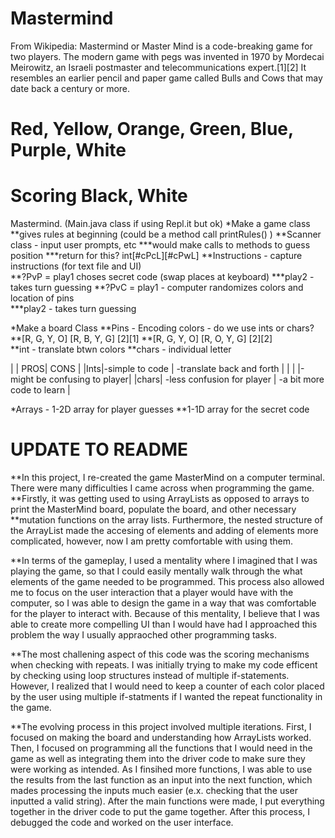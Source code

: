 # Mastermind

From Wikipedia: Mastermind or Master Mind is a code-breaking game for two players. The modern game with pegs was invented in 1970 by Mordecai Meirowitz, an Israeli postmaster and telecommunications expert.[1][2] It resembles an earlier pencil and paper game called Bulls and Cows that may date back a century or more.

# Red, Yellow, Orange, Green, Blue, Purple, White
# Scoring Black, White

Mastermind.  (Main.java class if using Repl.it but ok)
*Make a game class
**gives rules at beginning (could be a method call printRules() )
**Scanner class - input user prompts, etc
***would make calls to methods to guess position
***return for this? int[#cPcL][#cPwL]
**Instructions - capture instructions (for text file and UI)\
**?PvP = play1 choses secret code (swap places at keyboard)
***play2 - takes turn guessing
**?PvC	= play1 - computer randomizes colors and location of pins				
***play2 - takes turn guessing
		
*Make a board Class
**Pins - Encoding colors - do we use ints or chars?
**[R, G, Y, O]   [R, B, Y, G]  [2][1]
**[R, G, Y, O]   [R, O, Y, G]  [2][2]   
**int - translate btwn colors
**chars - individual letter

|  | PROS| CONS |
|Ints|-simple to code | -translate back and forth |
|   |		     |-might be confusing to player|
|chars| -less confusion for player | -a bit more code to learn |	 

*Arrays - 1-2D array for player guesses
	**1-1D array for the secret code
	
	
	
# UPDATE TO README
**In this project, I re-created the game MasterMind on a computer terminal. There were many difficulties I came across when programming the game. **Firstly, it was getting used to using ArrayLists as opposed to arrays to print the MasterMind board, populate the board, and other necessary 
**mutation functions on the array lists. Furthermore, the nested structure of the ArrayList made the accesing of elements and adding of elements more complicated, however, now I am pretty comfortable with using them. 

**In terms of the gameplay, I used a mentality where I imagined that I was playing the game, so that I could easily mentally walk through the what elements of the game needed to be programmed. This process also allowed me to focus on the user interaction that a player would have with the computer, so I was able to design the game in a way that was comfortable for the player to interact with. Because of this mentality, I believe that I was able to create more compelling UI than I would have had I approached this problem the way I usually appraoched other programming tasks.

**The most challening aspect of this code was the scoring mechanisms when checking with repeats. I was initially trying to make my code efficent by checking using loop structures instead of multiple if-statements. However, I realized that I would need to keep a counter of each color placed by the user using multiple if-statments if I wanted the repeat functionality in the game. 

**The evolving process in this project involved multiple iterations. First, I focused on making the board and understanding how ArrayLists worked. Then, I focused on programming all the functions that I would need in the game as well as integrating them into the driver code to make sure they were working as intended. As I finsihed more functions, I was able to use the results from the last function as an input into the next function, which mades processing the inputs much easier (e.x. checking that the user inputted a valid string). After the main functions were made, I put everything together in the driver code to put the game together. After this process, I debugged the code and worked on the user interface. 

